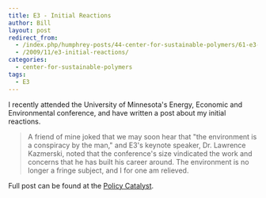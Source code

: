 ```yaml
---
title: E3 - Initial Reactions
author: Bill
layout: post
redirect_from:
  - /index.php/humphrey-posts/44-center-for-sustainable-polymers/61-e3-initial-reactions
  - /2009/11/e3-initial-reactions/
categories:
  - center-for-sustainable-polymers
tags:
  - E3
---
```

I recently attended the University of Minnesota's Energy, Economic and
Environmental conference, and have written a post about my initial reactions.

> A friend of mine joked that we may soon hear that "the environment is a
> conspiracy by the man," and E3's keynote speaker, Dr. Lawrence Kazmerski,
> noted that the conference's size vindicated the work and concerns that he has
> built his career around. The environment is no longer a fringe subject, and I
> for one am relieved.

Full post can be found at the [Policy Catalyst][1].

 [1]: http://blog.lib.umn.edu/cstpp/policycatalyst/2009/11/e3_-_initial_reactions.php
